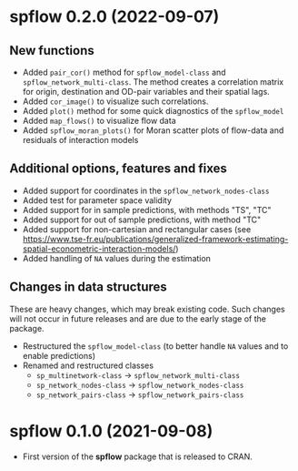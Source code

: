 # spflow 0.2.0 (2022-09-07)

## New functions

* Added `pair_cor()` method for `spflow_model-class` and `spflow_network_multi-class`. The method creates a correlation matrix for origin, destination and OD-pair variables and their spatial lags.
* Added `cor_image()` to visualize such correlations.
* Added `plot()` method for some quick diagnostics of the `spflow_model`
* Added `map_flows()` to visualize flow data
* Added `spflow_moran_plots()` for Moran scatter plots of flow-data and residuals of interaction models 

## Additional options, features and fixes

* Added support for coordinates in the `spflow_network_nodes-class`
* Added test for parameter space validity
* Added support for in sample predictions, with methods "TS", "TC"
* Added support for out of sample predictions, with method "TC"
* Added support for non-cartesian and rectangular cases (see <https://www.tse-fr.eu/publications/generalized-framework-estimating-spatial-econometric-interaction-models/>)
* Added handling of `NA` values during the estimation

## Changes in data structures

These are heavy changes, which may break existing code.
Such changes will not occur in future releases and are due to the early stage of the package.

* Restructured the `spflow_model-class` (to better handle `NA` values and to enable predictions)
* Renamed and restructured classes
  * `sp_multinetwork-class` -> `spflow_network_multi-class`
  * `sp_network_nodes-class` -> `spflow_network_nodes-class`
  * `sp_network_pairs-class` -> `spflow_network_pairs-class`

# spflow 0.1.0 (2021-09-08)

* First version of the **spflow** package that is released to CRAN.
